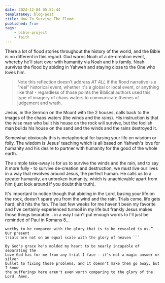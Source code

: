 ```yaml
---
date: 2024-12-04 05:52:44
templateKey: blog-post
title: How To Survive The Flood
published: True
tags:
    - bible-project
    - faith
---
```


There a lot of flood stories throughout the history of the world, and the Bible
is no different in this regard. God warns Noah of a de-creation event, whereby
he'll start over with humanity via Noah and his family. Noah survives the flood
by abiding in Yahweh and staying close to the One who loves him.

> Note this reflection doesn't address _AT ALL_ if the flood narrative is a
> "real" historical event, whether it's a global or local event, or anything
> like that - regardless of those points the Biblical authors used this type of
> imagery of chaos waters to communicate themes of judgement and wrath.

Jesus, in the Sermon on the Mount with the 2 houses, calls back to the images
of the chaos waters (the winds and the rains). His instruction is that the wise
man who built his house on the rock will survive, but the foolish man builds
his house on the sand and the winds and the rains destroyed it.

Somewhat obviously this is metaphorical for basing your life on wisdom or
folly. The wisdom is Jesus' teaching which is all based on Yahweh's love for
humanity and his desire to partner with humanity for the good of the whole
earth.

The simple take-away is for us to survive the winds and the rain, and to say it
more fully - to survive de-creation and destruction, we must live our lives in
a way that revolves around Jesus, the perfect human. He calls us to a greater
humanity, an unbroken humanity, which is unachievable apart from him (just look
around if you doubt this truth).

It's important to notice though that abiding in the Lord, basing your life on
the rock, doesn't spare you from the wind and the rain. Trials come, life gets
hard, shit hits the fan. The last few weeks for me haven't been my favorite and
I've certainly experienced turmoil in my life but frankly Jesus makes those
things bearable... in a way I can't put enough words to I'll just be reminded of
Paul in Romans 8...

``` Romans 8:18 For I consider that the sufferings of this present time are not
worthy to be compared with the glory that is to be revealed to us.” Our present
trials are not on an equal scale with the glory of heaven ```

By God's grace he's molded my heart to be nearly incapable of separating the
Love God has for me from any trial I face - it's not a magic answer or silver
bullet to fixing those problems, and it doesn't make them go away, but I know
the sufferings here aren't even worth comparing to the glory of the Lord. Amen.
